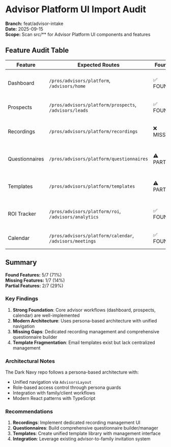 # Advisor Platform UI Import Audit

**Branch:** feat/advisor-intake  
**Date:** 2025-09-15  
**Scope:** Scan src/** for Advisor Platform UI components and features

## Feature Audit Table

| Feature | Expected Routes | Found? | Main File(s) | Notes |
|---------|----------------|--------|--------------|-------|
| Dashboard | `/pros/advisors/platform`, `/advisors/home` | ✅ FOUND | `src/pages/advisors/AdvisorsHome.tsx`, `src/pages/personas/AdvisorDashboardWithSideNav.tsx` | Comprehensive dashboard with KPIs, quick actions, recent activity |
| Prospects | `/pros/advisors/platform/prospects`, `/advisors/leads` | ✅ FOUND | `src/pages/advisors/LeadsPage.tsx`, `src/pages/advisors/PipelinePage.tsx` | Lead management, pipeline tracking, conversion metrics |
| Recordings | `/pros/advisors/platform/recordings` | ❌ MISSING | N/A | Only compliance mentions found, no dedicated recording UI |
| Questionnaires | `/pros/advisors/platform/questionnaires` | ⚠️ PARTIAL | `src/components/advisor/AdvisorQuestionnaire.tsx` | Basic questionnaire for advisor matching, no builder/management |
| Templates | `/pros/advisors/platform/templates` | ⚠️ PARTIAL | Various email template components | Scattered email templates, no unified template library |
| ROI Tracker | `/pros/advisors/platform/roi`, `/advisors/analytics` | ✅ FOUND | `src/components/advisor/ReportsAnalytics.tsx`, campaign components | ROI tracking embedded in campaigns and reports |
| Calendar | `/pros/advisors/platform/calendar`, `/advisors/meetings` | ✅ FOUND | `src/pages/advisors/MeetingsPage.tsx`, `src/components/advisor/AdvisorCalendar.tsx` | Meeting scheduling and calendar management |

## Summary

**Found Features:** 5/7 (71%)  
**Missing Features:** 1/7 (14%)  
**Partial Features:** 2/7 (29%)  

### Key Findings

1. **Strong Foundation**: Core advisor workflows (dashboard, prospects, calendar) are well-implemented
2. **Modern Architecture**: Uses persona-based architecture with unified navigation
3. **Missing Gaps**: Dedicated recording management and comprehensive questionnaire builder
4. **Template Fragmentation**: Email templates exist but lack centralized management

### Architectural Notes

The Dark Navy repo follows a persona-based architecture with:
- Unified navigation via `AdvisorsLayout`
- Role-based access control through persona guards
- Integration with family/client workflows
- Modern React patterns with TypeScript

### Recommendations

1. **Recordings**: Implement dedicated recording management UI
2. **Questionnaires**: Build comprehensive questionnaire builder/manager
3. **Templates**: Create unified template library with management interface
4. **Integration**: Leverage existing advisor-to-family invitation system
